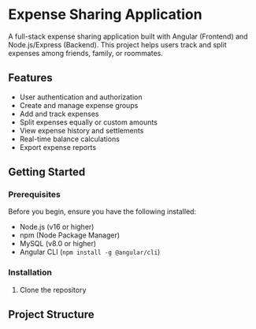 # Expense Sharing Application

A full-stack expense sharing application built with Angular (Frontend) and Node.js/Express (Backend). This project helps users track and split expenses among friends, family, or roommates.

## Features

- User authentication and authorization
- Create and manage expense groups
- Add and track expenses
- Split expenses equally or custom amounts
- View expense history and settlements
- Real-time balance calculations
- Export expense reports

## Getting Started

### Prerequisites

Before you begin, ensure you have the following installed:
- Node.js (v16 or higher)
- npm (Node Package Manager)
- MySQL (v8.0 or higher)
- Angular CLI (`npm install -g @angular/cli`)

### Installation

1. Clone the repository

## Project Structure
